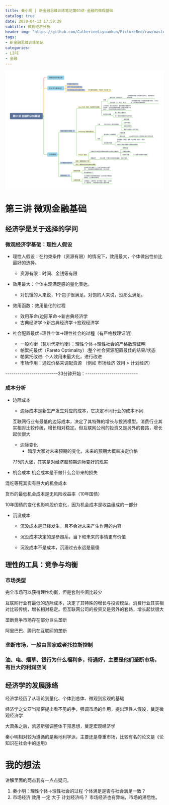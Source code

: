 ```yaml
---
title: 秦小明 | 新金融思维训练笔记第03讲-金融的微观基础
catalog: true
date: 2020-04-12 17:59:29
subtitle: 微观经济分析
header-img: 'https://github.com/CatherineLiyuankun/PictureBed/raw/master/blog/post/%E7%A7%A6%E5%B0%8F%E6%98%8E%E7%AC%94%E8%AE%B0/%E7%AC%AC01%E8%AE%B2%20%E9%87%91%E8%9E%8D%E7%9A%84%E8%AE%A4%E7%9F%A5%E5%9F%BA%E7%A1%80.png'
tags:
- 新金融思维训练笔记
categories:
- LIFE
- 金融
---
```


![思维导图](https://github.com/CatherineLiyuankun/PictureBed/raw/master/blog/post/%E7%A7%A6%E5%B0%8F%E6%98%8E%E7%AC%94%E8%AE%B0/%E7%AC%AC01%E8%AE%B2%20%E9%87%91%E8%9E%8D%E7%9A%84%E8%AE%A4%E7%9F%A5%E5%9F%BA%E7%A1%80.png)

# 第三讲 微观金融基础

## 经济学是关于选择的学问

### 微观经济学基础：理性人假设
- 理性人假设：在约束条件（资源有限）的情况下，效用最大，个体做出性价比最好的选择。
    - 资源有限：时间、金钱等有限

- 效用最大：个体主观满足感的量化表达。
    - 对饥饿的人来说，1个包子很满足。对饱的人来说，没那么满足。

- 效用函数：效用量化的过程
    - 效用革命/边际革命->新古典经济学
    - 古典经济学->新古典经济学->宏观经济学

- 社会配置最优=理性个体->理性社会的过程（有严格数理证明）
    - 一般均衡（瓦尔代斯均衡）：理性个体->理性社会的严格数理证明
    - 帕累托最优（Pareto Optimality）:整个社会资源配置最佳的结果/状态
    - 帕累托改进: 个人效用未最大化，进行改进
    - 市场作用：通过价格来调配资源 （例如 市场经济 效用 > 计划经济）

--------------------------33分钟开始：--------------------------
### 成本分析
- 边际成本
    - 边际成本是新生产发生对应的成本，它决定不同行业的成本不同

    互联网行业有最低的边际成本，决定了其特殊的增长与投资模型。消费行业其实相对比较传统，增长相对稳定。但互联网公司的投资又是另外的套路，增长起伏很大

    - 边际变化
        - 暗示大家对未来预期的变化，未来的预期大概率决定价格

    7.15的大涨，其实是对经济超预期边际变好的现实

- 机会成本
机会成本是不做什么会带来的损失

混吃等死其实有巨大的机会成本

货币的最低机会成本是无风险收益率（10年国债）

10年国债的变化也影响股价变化，因为机会成本是收益组成的一部分 

- 沉没成本
    - 沉没成本是已经发生，且不会对未来产生作用的内容

    - 沉没成本决定的是参照系，当下和未来的事情更有价值

    - 沉没成本不是成本，沉溺过去永远是最傻

## 理性的工具：竞争与均衡
### 市场类型
完全市场可以获得理性均衡，但是套利空间比较少

互联网行业有最低的边际成本，决定了其特殊的增长与投资模型。消费行业其实相对比较传统，增长相对稳定。但互联网公司的投资又是另外的套路，增长起伏很大

垄断竞争市场存在部分巨头垄断

阿里巴巴、腾讯在互联网的垄断

### 垄断市场，一般由国家或者托拉斯控制

### 油、电、烟草、银行为什么福利多，待遇好，主要是他们垄断市场，有巨大的利润空间

## 经济学的发展脉络 
经济学经历了从理论到量化、个体到总体、微观到宏观的基础

经济学之父亚当斯密提出看不见的手，强调市场的作用，提出理性人假设，奠定微观经济学

大萧条之后，凯恩斯强调整体干预思想，奠定宏观经济学

秦小明相对较为遵循的是奥地利学派，主要还是尊重市场，比较有名的论文是《论知识在社会中的运用》



# 我的想法

讲解里面的两点我有一点点疑问。
1. 秦小明：理性个体->理性社会的过程
个体满足是否与社会满足一致？
2. 市场经济 效用 一定 大于 计划经济吗？
市场经济也有弊端，市场的滞后性。